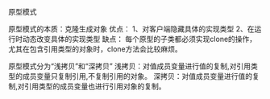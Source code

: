 原型模式

原型模式的本质：克隆生成对象
优点：
1、对客户端隐藏具体的实现类型
2、在运行时动态改变具体的实现类型
缺点：
每个原型的子类都必须实现clone的操作，尤其在包含引用类型的对象时，clone方法会比较麻烦。

原型模式分为“浅拷贝”和“深拷贝”
浅拷贝：对值成员变量进行值的复制,对引用类型的成员变量只复制引用,不复制引用的对象。
深拷贝：对值成员变量进行值的复制,对引用类型的成员变量也进行引用对象的复制。

